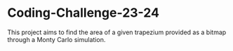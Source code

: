 # Coding-Challenge-23-24
This project aims to find the area of a given trapezium provided as a bitmap through a Monty Carlo simulation. 
